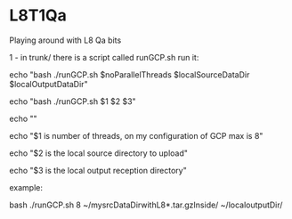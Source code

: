 # L8T1Qa
Playing around with L8 Qa bits


1 - in trunk/ there is a script called runGCP.sh
run it:

echo "bash ./runGCP.sh $noParallelThreads $localSourceDataDir $localOutputDataDir"

echo "bash ./runGCP.sh $1 $2 $3"

echo ""

echo "$1 is number of threads, on my configuration of GCP max is 8"

echo "$2 is the local source directory to upload"

echo "$3 is the local output reception directory"

example: 

bash ./runGCP.sh 8 ~/mysrcDataDirwithL8*.tar.gzInside/ ~/localoutputDir/





